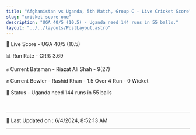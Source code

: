 ```yaml
---
title: "Afghanistan vs Uganda, 5th Match, Group C - Live Cricket Score"
slug: "cricket-score-one"
description: "UGA 40/5 (10.5) - Uganda need 144 runs in 55 balls."
layout: "../../layouts/PostLayout.astro"
---
```


🔴 Live Score - UGA 40/5 (10.5)  

📊 Run Rate - CRR: 3.69  

✊ Current Batsman - Riazat Ali Shah - 9(27)  

✊ Current Bowler - Rashid Khan - 1.5 Over 4 Run - 0 Wicket  

📑 Status - Uganda need 144 runs in 55 balls

<br />

***

📝 Last Updated on : 6/4/2024, 8:52:13 AM

***

